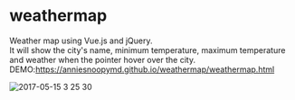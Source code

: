 # weathermap
Weather map using Vue.js and jQuery.<br>
It will show the city's name, minimum temperature, maximum temperature and weather when the pointer hover over the city.<br>
DEMO:https://anniesnoopymd.github.io/weathermap/weathermap.html<br>

![2017-05-15 3 25 30](https://cloud.githubusercontent.com/assets/22999436/26046698/c89508b8-3982-11e7-8473-52f564a1d996.png)


